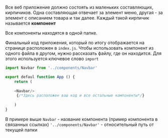 Все веб приложение должно состоять из маленьких составляющих, кирпичиков. Одна составляющая отвечает за элемент меню, другая - за элемент с описанием товара и так далее. Каждый такой кирпичик называется **компонент**

Все компоненты находятся в одной папке. 

Финальный код приложения, который по итогу отображается на странице расположен в `index.js`. Чтобы использовать компонент из одного файла в другом, нужно рассказать файлу, где он находится. Для этого используется ключевое слово `import`

```js
import Navbar from '../components/Navbar'

export defaul function App () {
	return (
	
	<Navbar/>
	 {/*Здесь расположен ваш код и все остальные компоненты*/}
	 
	)
}
```

В примере выше `Navbar` - название компонента (пример компонента в связанных ссылках)
`'../components/Navbar'` - относительный путь от текущей папки